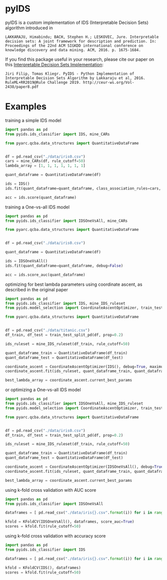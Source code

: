 # pyIDS

pyIDS is a custom implementation of IDS (Interpretable Decision Sets) algorithm introduced in

```LAKKARAJU, Himabindu; BACH, Stephen H.; LESKOVEC, Jure. Interpretable decision sets: A joint framework for description and prediction. In: Proceedings of the 22nd ACM SIGKDD international conference on knowledge discovery and data mining. ACM, 2016. p. 1675-1684.```

If you find this package useful in your research, please cite our paper on this [Interpretable Decision Sets Implementation](https://nb.vse.cz/~klit01/papers/RuleML_Challenge_IDS.pdf):

    Jiri Filip, Tomas Kliegr. PyIDS - Python Implementation of Interpretable Decision Sets Algorithm by Lakkaraju et al, 2016. RuleML+RR2019@Rule Challenge 2019. http://ceur-ws.org/Vol-2438/paper8.pdf



# Examples

training a simple IDS model

```python
import pandas as pd
from pyids.ids_classifier import IDS, mine_CARs

from pyarc.qcba.data_structures import QuantitativeDataFrame


df = pd.read_csv("./data/iris0.csv")
cars = mine_CARs(df, rule_cutoff=50)
lambda_array = [1, 1, 1, 1, 1, 1, 1]

quant_dataframe = QuantitativeDataFrame(df)

ids = IDS()
ids.fit(quant_dataframe=quant_dataframe, class_association_rules=cars, lambda_array=lambda_array, debug=False)

acc = ids.score(quant_dataframe)
```

training a One-vs-all IDS model

```python
import pandas as pd
from pyids.ids_classifier import IDSOneVsAll, mine_CARs

from pyarc.qcba.data_structures import QuantitativeDataFrame


df = pd.read_csv("./data/iris0.csv")

quant_dataframe = QuantitativeDataFrame(df)

ids = IDSOneVsAll()
ids.fit(quant_dataframe=quant_dataframe, debug=False)

acc = ids.score_auc(quant_dataframe)
```

optimizing for best lambda parameters using coordinate ascent, as described in the original paper

```python
import pandas as pd
from pyids.ids_classifier import IDS, mine_IDS_ruleset
from pyids.model_selection import CoordinateAscentOptimizer, train_test_split_pd

from pyarc.qcba.data_structures import QuantitativeDataFrame


df = pd.read_csv("./data/titanic.csv")
df_train, df_test = train_test_split_pd(df, prop=0.2)

ids_ruleset = mine_IDS_ruleset(df_train, rule_cutoff=50)

quant_dataframe_train = QuantitativeDataFrame(df_train)
quant_dataframe_test = QuantitativeDataFrame(df_test)

coordinate_ascent = CoordinateAscentOptimizer(IDS(), debug=True, maximum_delta_between_iterations=200, maximum_score_estimation_iterations=3)
coordinate_ascent.fit(ids_ruleset, quant_dataframe_train, quant_dataframe_test)

best_lambda_array = coordinate_ascent.current_best_params
```

or optimizing a One-vs-all IDS model

```python
import pandas as pd
from pyids.ids_classifier import IDSOneVsAll, mine_IDS_ruleset
from pyids.model_selection import CoordinateAscentOptimizer, train_test_split_pd

from pyarc.qcba.data_structures import QuantitativeDataFrame


df = pd.read_csv("./data/iris0.csv")
df_train, df_test = train_test_split_pd(df, prop=0.2)

ids_ruleset = mine_IDS_ruleset(df_train, rule_cutoff=50)

quant_dataframe_train = QuantitativeDataFrame(df_train)
quant_dataframe_test = QuantitativeDataFrame(df_test)

coordinate_ascent = CoordinateAscentOptimizer(IDSOneVsAll(), debug=True, maximum_delta_between_iterations=200, maximum_score_estimation_iterations=3)
coordinate_ascent.fit(ids_ruleset, quant_dataframe_train, quant_dataframe_test)

best_lambda_array = coordinate_ascent.current_best_params
```

using k-fold cross validation with AUC score

```python
import pandas as pd
from pyids.ids_classifier import IDSOneVsAll

dataframes = [ pd.read_csv("./data/iris{}.csv".format(i)) for i in range(10)]

kfold = KFoldCV(IDSOneVsAll(), dataframes, score_auc=True)
scores = kfold.fit(rule_cutoff=50)
```

using k-fold cross validation with accuracy score

```python
import pandas as pd
from pyids.ids_classifier import IDS

dataframes = [ pd.read_csv("./data/iris{}.csv".format(i)) for i in range(10)]

kfold = KFoldCV(IDS(), dataframes)
scores = kfold.fit(rule_cutoff=50)
```
